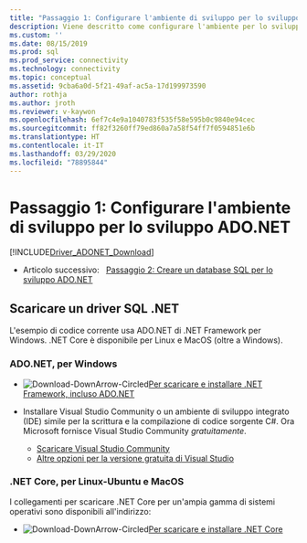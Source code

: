 ```yaml
---
title: "Passaggio 1: Configurare l'ambiente di sviluppo per lo sviluppo ADO.NET | Microsoft Docs"
description: Viene descritto come configurare l'ambiente per lo sviluppo ADO.NET.
ms.custom: ''
ms.date: 08/15/2019
ms.prod: sql
ms.prod_service: connectivity
ms.technology: connectivity
ms.topic: conceptual
ms.assetid: 9cba6a0d-5f21-49af-ac5a-17d199973590
author: rothja
ms.author: jroth
ms.reviewer: v-kaywon
ms.openlocfilehash: 6ef7c4e9a1040783f535f58e595b0c9840e94cec
ms.sourcegitcommit: ff82f3260ff79ed860a7a58f54ff7f0594851e6b
ms.translationtype: HT
ms.contentlocale: it-IT
ms.lasthandoff: 03/29/2020
ms.locfileid: "78895844"
---
```

# <a name="step-1-configure-development-environment-for-adonet-development"></a>Passaggio 1: Configurare l'ambiente di sviluppo per lo sviluppo ADO.NET

[!INCLUDE[Driver_ADONET_Download](../../includes/driver_adonet_download.md)]

- Articolo successivo:&nbsp;&nbsp;&nbsp;[Passaggio 2: Creare un database SQL per lo sviluppo ADO.NET](step-2-create-sql-database-ado-net-development.md)  

## <a name="download-a-net-sql-driver"></a>Scaricare un driver SQL .NET

L'esempio di codice corrente usa ADO.NET di .NET Framework per Windows. .NET Core è disponibile per Linux e MacOS (oltre a Windows).

### <a name="adonet-for-windows"></a>ADO.NET, per Windows

- ![Download-DownArrow-Circled](../../ssms/media/download-icon.png)[Per scaricare e installare .NET Framework, incluso ADO.NET](../sql-connection-libraries.md#anchor-20-drivers-relational-access)

- Installare Visual Studio Community o un ambiente di sviluppo integrato (IDE) simile per la scrittura e la compilazione di codice sorgente C#. Ora Microsoft fornisce Visual Studio Community *gratuitamente*.  
    - [Scaricare Visual Studio Community](https://www.visualstudio.com/products/visual-studio-community-vs)  
    - [Altre opzioni per la versione gratuita di Visual Studio](https://www.visualstudio.com/products/free-developer-offers-vs.aspx)  


### <a name="net-core-for-linux-ubuntu-and-macos"></a>.NET Core, per Linux-Ubuntu e MacOS

I collegamenti per scaricare .NET Core per un'ampia gamma di sistemi operativi sono disponibili all'indirizzo:

- ![Download-DownArrow-Circled](../../ssms/media/download-icon.png)[Per scaricare e installare .NET Core](../sql-connection-libraries.md#anchor-20-drivers-relational-access)
